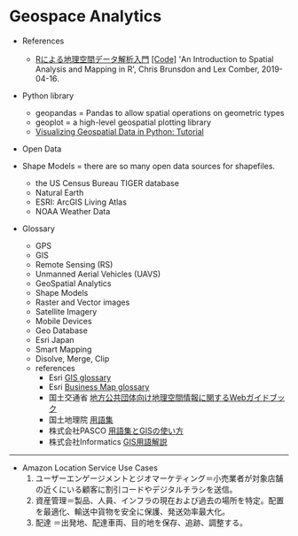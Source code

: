 # Geospace Analytics

- References
  - [Rによる地理空間データ解析入門](https://www.kyoritsu-pub.co.jp/bookdetail/9784320124394) [[Code]](https://bookdown.org/lexcomber/brunsdoncomber2e/)  'An Introduction to Spatial Analysis and Mapping in R', Chris Brunsdon and Lex Comber, 2019-04-16.


- Python library
  - geopandas = Pandas to allow spatial operations on geometric types
  - geoplot = a high-level geospatial plotting library
  - [
Visualizing Geospatial Data in Python: Tutorial](https://github.com/DerwenAI/ibm_dsc_articles/blob/master/2020_05/tutorial.ipynb)


- Open Data
 - Shape Models = there are so many open data sources for shapefiles.
   - the US Census Bureau TIGER database
   - Natural Earth
   - ESRI: ArcGIS Living Atlas
   - NOAA Weather Data 



- Glossary
  - GPS
  - GIS 
  - Remote Sensing (RS) 
  - Unmanned Aerial Vehicles (UAVS)
  - GeoSpatial Analytics
  - Shape Models
  - Raster and Vector images
  - Satellite Imagery  
  - Mobile Devices
  - Geo Database
  - Esri Japan
  - Smart Mapping
  - Disolve, Merge, Clip
  - references
    - Esri [GIS glossary](https://www.esrij.com/gis-guide/) 
    - Esri [Business Map glossary](https://www.esrij.com/business-map-glossary/)
    - 国土交通省 [地方公共団体向け地理空間情報に関するWebガイドブック](https://www.mlit.go.jp/kokudoseisaku/gis/gis/webguide/giswg_solsht/1065/)
    - 国土地理院 [用語集](https://www.gsi.go.jp/common/000213880.pdf)
    - 株式会社PASCO [用語集とGISの使い方](https://www.pasco.co.jp/recommend/word/)
    - 株式会社Informatics [GIS用語解説](https://club.informatix.co.jp/?page_id=1691)

---
- Amazon Location Service
  Use Cases
   1. ユーザーエンゲージメントとジオマーケティング＝小売業者が対象店舗の近くにいる顧客に割引コードやデジタルチラシを送信。
   2. 資産管理＝製品、人員、インフラの現在および過去の場所を特定。配置を最適化、輸送中貨物を安全に保護、発送効率最大化。
   3. 配達 ＝出発地、配達車両、目的地を保存、追跡、調整する。
